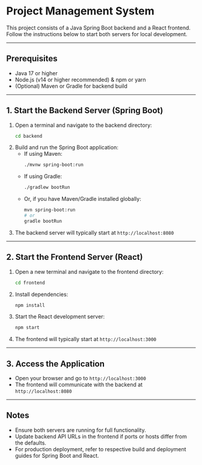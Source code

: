 # Project Management System

This project consists of a Java Spring Boot backend and a React frontend. Follow the instructions below to start both servers for local development.

---

## Prerequisites
- Java 17 or higher
- Node.js (v14 or higher recommended) & npm or yarn
- (Optional) Maven or Gradle for backend build

---

## 1. Start the Backend Server (Spring Boot)

1. Open a terminal and navigate to the backend directory:
   ```bash
   cd backend
   ```
2. Build and run the Spring Boot application:
   - If using Maven:
     ```bash
     ./mvnw spring-boot:run
     ```
   - If using Gradle:
     ```bash
     ./gradlew bootRun
     ```
   - Or, if you have Maven/Gradle installed globally:
     ```bash
     mvn spring-boot:run
     # or
     gradle bootRun
     ```
3. The backend server will typically start at `http://localhost:8080`

---

## 2. Start the Frontend Server (React)

1. Open a new terminal and navigate to the frontend directory:
   ```bash
   cd frontend
   ```
2. Install dependencies:
   ```bash
   npm install
   ```
3. Start the React development server:
   ```bash
   npm start
   ```
4. The frontend will typically start at `http://localhost:3000`

---

## 3. Access the Application
- Open your browser and go to `http://localhost:3000`
- The frontend will communicate with the backend at `http://localhost:8080`

---

## Notes
- Ensure both servers are running for full functionality.
- Update backend API URLs in the frontend if ports or hosts differ from the defaults.
- For production deployment, refer to respective build and deployment guides for Spring Boot and React.
